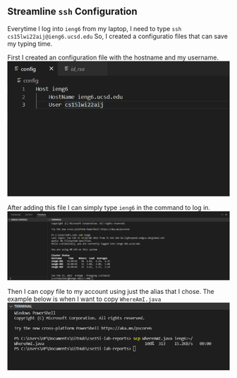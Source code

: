 ## Streamline `ssh` Configuration
Everytime I log into `ieng6` from my laptop, I need to type
`ssh cs15lwi22aij@ieng6.ucsd.edu`
So, I created a configuratio files that can save my typing time. 

First I created an configuration file with the hostname and my username.
![image](config.png)

After adding this file I can simply type `ieng6` in the command to log in.
![image](sshlog.png)

Then I can copy file to my account using just the alias that I chose. The example below is when I want to copy `WhereAmI.java`
![image](copy.png)